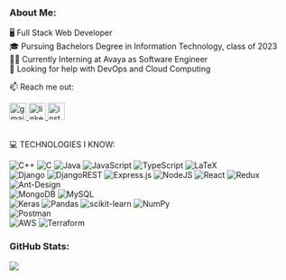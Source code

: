  ### About Me:
🖥 Full Stack Web Developer <br>🎓 Pursuing Bachelors Degree in Information Technology, class of 2023<br>🧑‍💻 Currently Interning at Avaya as Software Engineer<br>🤝 Looking for help with DevOps and Cloud Computing<br>

📫 Reach me out:
<div align="left">
  <a href="mailto:adityamuthal01@gmail.com" target="_blank">
    <img src="https://img.shields.io/static/v1?message=Gmail&logo=gmail&label=&color=D14836&logoColor=white&labelColor=&style=for-the-badge" height="30" alt="gmail logo"  />
  </a>
  <a href="https://linkedin.com/in/adityamuthal/" target="_blank">
    <img src="https://img.shields.io/static/v1?message=LinkedIn&logo=linkedin&label=&color=0077B5&logoColor=white&labelColor=&style=for-the-badge" height="30" alt="linkedin logo"  />
  </a>
  <a href="https://instagram.com/aditya__muthal" target="_blank">
    <img src="https://img.shields.io/static/v1?message=Instagram&logo=instagram&label=&color=E4405F&logoColor=white&labelColor=&style=for-the-badge" height="30" alt="instagram logo"  />
  </a>
</div>
<br/>

💻 TECHNOLOGIES I KNOW:

![C++](https://img.shields.io/badge/c++-%2300599C.svg?style=for-the-badge&logo=c%2B%2B&logoColor=white) ![C](https://img.shields.io/badge/c-%2300599C.svg?style=for-the-badge&logo=c&logoColor=white) ![Java](https://img.shields.io/badge/java-%23ED8B00.svg?style=for-the-badge&logo=java&logoColor=white)
![JavaScript](https://img.shields.io/badge/javascript-%23323330.svg?style=for-the-badge&logo=javascript&logoColor=%23F7DF1E) ![TypeScript](https://img.shields.io/badge/typescript-%23007ACC.svg?style=for-the-badge&logo=typescript&logoColor=white) ![LaTeX](https://img.shields.io/badge/latex-%23008080.svg?style=for-the-badge&logo=latex&logoColor=white)
<br/>
![Django](https://img.shields.io/badge/django-%23092E20.svg?style=for-the-badge&logo=django&logoColor=white) ![DjangoREST](https://img.shields.io/badge/DJANGO-REST-ff1709?style=for-the-badge&logo=django&logoColor=white&color=ff1709&labelColor=gray) ![Express.js](https://img.shields.io/badge/express.js-%23404d59.svg?style=for-the-badge&logo=express&logoColor=%2361DAFB) ![NodeJS](https://img.shields.io/badge/node.js-6DA55F?style=for-the-badge&logo=node.js&logoColor=white) ![React](https://img.shields.io/badge/react-%2320232a.svg?style=for-the-badge&logo=react&logoColor=%2361DAFB) ![Redux](https://img.shields.io/badge/redux-%23593d88.svg?style=for-the-badge&logo=redux&logoColor=white) ![Ant-Design](https://img.shields.io/badge/-AntDesign-%230170FE?style=for-the-badge&logo=ant-design&logoColor=white) 
<br/>
![MongoDB](https://img.shields.io/badge/MongoDB-%234ea94b.svg?style=for-the-badge&logo=mongodb&logoColor=white) ![MySQL](https://img.shields.io/badge/mysql-%2300f.svg?style=for-the-badge&logo=mysql&logoColor=white) 
<br/>
![Keras](https://img.shields.io/badge/Keras-%23D00000.svg?style=for-the-badge&logo=Keras&logoColor=white) ![Pandas](https://img.shields.io/badge/pandas-%23150458.svg?style=for-the-badge&logo=pandas&logoColor=white) ![scikit-learn](https://img.shields.io/badge/scikit--learn-%23F7931E.svg?style=for-the-badge&logo=scikit-learn&logoColor=white) ![NumPy](https://img.shields.io/badge/numpy-%23013243.svg?style=for-the-badge&logo=numpy&logoColor=white) 
<br/>
![Postman](https://img.shields.io/badge/Postman-FF6C37?style=for-the-badge&logo=postman&logoColor=white) 
<br/>
![AWS](https://img.shields.io/badge/AWS-%23FF9900.svg?style=for-the-badge&logo=amazon-aws&logoColor=white)
![Terraform](https://img.shields.io/badge/terraform-%235835CC.svg?style=for-the-badge&logo=terraform&logoColor=white)

### GitHub Stats:
![](https://github-readme-streak-stats.herokuapp.com/?user=AdityaProject616&theme=blueberry&hide_border=false)<br/>


<!-- Proudly created with GPRM ( https://gprm.itsvg.in ) -->
